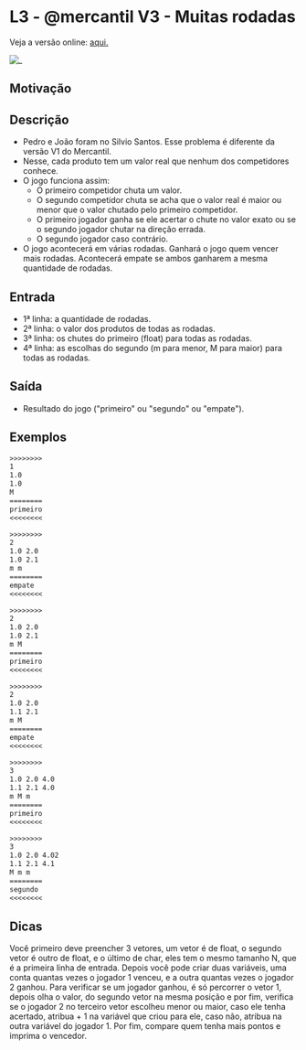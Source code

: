 # L3 - @mercantil V3 - Muitas rodadas

Veja a versão online: [aqui.](https://github.com/qxcodefup/arcade/blob/master/base/mercantil/Readme.md)

![_](https://raw.githubusercontent.com/qxcodefup/arcade/master/base/mercantil/cover.jpg)

## Motivação

## Descrição

- Pedro e João foram no Silvio Santos. Esse problema é diferente da versão V1 do Mercantil. 
- Nesse, cada produto tem um valor real que nenhum dos competidores conhece.
- O jogo funciona assim:
    - O primeiro competidor chuta um valor.
    - O segundo competidor chuta se acha que o valor real é maior ou menor que o valor chutado pelo primeiro competidor.
    - O primeiro jogador ganha se ele acertar o chute no valor exato ou se o segundo jogador chutar na direção errada.
    - O segundo jogador caso contrário.
- O jogo acontecerá em várias rodadas. Ganhará o jogo quem vencer mais rodadas. Acontecerá empate se ambos ganharem a mesma quantidade de rodadas.

## Entrada

* 1ª linha: a quantidade de rodadas.  
* 2ª linha: o valor dos produtos de todas as rodadas.
* 3ª linha: os chutes do primeiro (float) para todas as rodadas.
* 4ª linha: as escolhas do segundo (m para menor, M para maior) para todas as rodadas.  

## Saída

* Resultado do jogo ("primeiro" ou "segundo" ou "empate").

## Exemplos  

``` txt
>>>>>>>>
1  
1.0  
1.0  
M  
========
primeiro
<<<<<<<<

>>>>>>>>
2  
1.0 2.0  
1.0 2.1  
m m  
========
empate
<<<<<<<<

>>>>>>>>  
2
1.0 2.0
1.0 2.1
m M
========
primeiro
<<<<<<<<

>>>>>>>>
2
1.0 2.0
1.1 2.1
m M
========
empate
<<<<<<<<

>>>>>>>>
3
1.0 2.0 4.0
1.1 2.1 4.0
m M m
========
primeiro
<<<<<<<<

>>>>>>>>
3
1.0 2.0 4.02
1.1 2.1 4.1
M m m
========
segundo
<<<<<<<<
```

## Dicas

Você primeiro deve preencher 3 vetores, um vetor é de float, o segundo vetor é outro de float, e o último de char, eles tem o mesmo tamanho N, que é a primeira linha de entrada. Depois você pode criar duas variáveis, uma conta quantas vezes o jogador 1 venceu, e a outra quantas vezes o jogador 2 ganhou. Para verificar se um jogador ganhou, é só percorrer o vetor 1, depois olha o valor, do segundo vetor na mesma posição e por fim, verifica se o jogador 2 no terceiro vetor escolheu menor ou maior, caso ele tenha acertado, atribua + 1 na variável que criou para ele, caso não, atribua na outra variável do jogador 1. Por fim, compare quem tenha mais pontos e imprima o vencedor.	  
